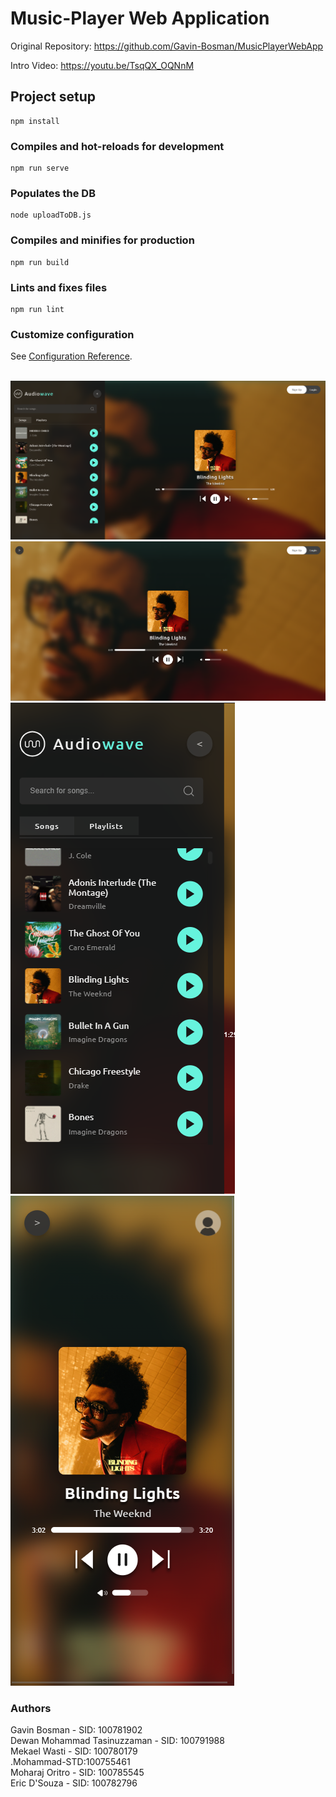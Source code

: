 # Music-Player Web Application

Original Repository: https://github.com/Gavin-Bosman/MusicPlayerWebApp <br>

Intro Video:
https://youtu.be/TsqQX_OQNnM

## Project setup
```
npm install
```

### Compiles and hot-reloads for development
```
npm run serve
```

### Populates the DB
```
node uploadToDB.js
```

### Compiles and minifies for production
```
npm run build
```

### Lints and fixes files
```
npm run lint
```

### Customize configuration
See [Configuration Reference](https://cli.vuejs.org/config/).

<br>
<img src="https://raw.githubusercontent.com/Dewan-Mohammad-Tasinuzzaman/Music_Player_App_Audiowave/main/Screenshot-Desktop-01.PNG">
<img src="https://raw.githubusercontent.com/Dewan-Mohammad-Tasinuzzaman/Music_Player_App_Audiowave/main/Screenshot-Desktop-02.PNG">
<img src="https://raw.githubusercontent.com/Dewan-Mohammad-Tasinuzzaman/Music_Player_App_Audiowave/main/Screenshot-Phone-01.PNG">
<img src="https://raw.githubusercontent.com/Dewan-Mohammad-Tasinuzzaman/Music_Player_App_Audiowave/main/Screenshot-Phone-02.PNG">

### Authors
Gavin Bosman - SID: 100781902 <br>
Dewan Mohammad Tasinuzzaman - SID: 100791988<br>
Mekael Wasti - SID: 100780179 <br>
.Mohammad-STD:100755461<br>
Moharaj Oritro - SID: 100785545 <br>
Eric D'Souza - SID: 100782796 <br>
